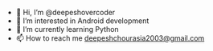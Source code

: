 - 👋 Hi, I’m @deepeshovercoder
- 👀 I’m interested in Android development 
- 🌱 I’m currently learning Python 
- 📫 How to reach me deepeshchourasia2003@gmail.com

<!---
deepeshovercoder/deepeshovercoder is a ✨ special ✨ repository because its `README.md` (this file) appears on your GitHub profile.
You can click the Preview link to take a look at your changes.
--->
